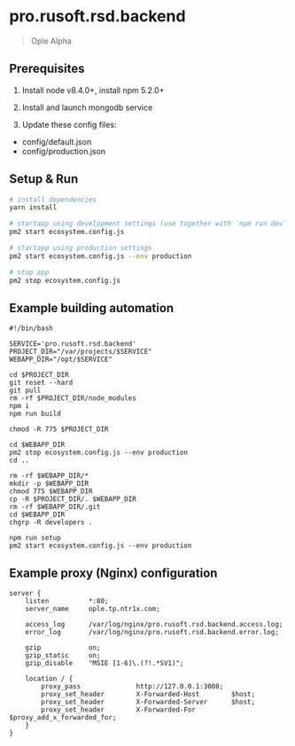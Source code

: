 # pro.rusoft.rsd.backend

> Ople Alpha

## Prerequisites

1. Install node v8.4.0+, install npm 5.2.0+

2. Install and launch mongodb service

3. Update these config files:


- config/default.json
- config/production.json

## Setup & Run

``` bash
# install dependencies
yarn install

# startapp using development settings (use together with `npm run dev` from shell.ople.ai)
pm2 start ecosystem.config.js

# startapp using production settings
pm2 start ecosystem.config.js --env production

# stop app
pm2 stop ecosystem.config.js

```

## Example building automation
```
#!/bin/bash

SERVICE='pro.rusoft.rsd.backend'
PROJECT_DIR="/var/projects/$SERVICE"
WEBAPP_DIR="/opt/$SERVICE"

cd $PROJECT_DIR
git reset --hard
git pull
rm -rf $PROJECT_DIR/node_modules
npm i
npm run build

chmod -R 775 $PROJECT_DIR

cd $WEBAPP_DIR
pm2 stop ecosystem.config.js --env production
cd ..

rm -rf $WEBAPP_DIR/*
mkdir -p $WEBAPP_DIR
chmod 775 $WEBAPP_DIR
cp -R $PROJECT_DIR/. $WEBAPP_DIR
rm -rf $WEBAPP_DIR/.git
cd $WEBAPP_DIR
chgrp -R developers .

npm run setup
pm2 start ecosystem.config.js --env production
```

## Example proxy (Nginx) configuration
```
server {
    listen          *:80;
    server_name     ople.tp.ntr1x.com;

    access_log      /var/log/nginx/pro.rusoft.rsd.backend.access.log;
    error_log       /var/log/nginx/pro.rusoft.rsd.backend.error.log;

    gzip            on;
    gzip_static     on;
    gzip_disable    "MSIE [1-6]\.(?!.*SV1)";

    location / {
        proxy_pass              http://127.0.0.1:3008;
        proxy_set_header        X-Forwarded-Host        $host;
        proxy_set_header        X-Forwarded-Server      $host;
        proxy_set_header        X-Forwarded-For         $proxy_add_x_forwarded_for;
    }
}
```
